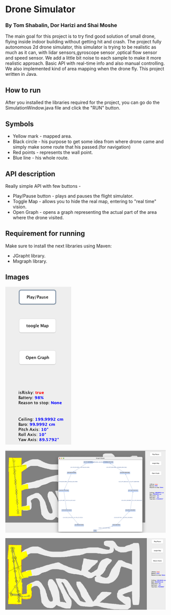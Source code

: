 # Drone Simulator

### By Tom Shabalin, Dor Harizi and Shai Moshe

The main goal for this project is to try find good solution of small drone, flying inside indoor building without getting hit and crash.
The project fully autonomous 2d drone simulator, this simulator is trying to be realistic as much as it can, with lidar sensors,gyroscope sensor ,optical flow sensor and speed sensor.
We add a little bit noise to each sample to make it more realistic approach.
Basic API with real-time info and also manual controlling.
We also implemented kind of area mapping when the drone fly.
This project written in Java.

## How to run
After you installed the libraries required for the project, you can go do the SimulationWindow.java file and click the "RUN" button.

## Symbols 
- Yellow mark - mapped area.
- Black circle - his purpose to get some idea from where drone came and simply make some route that his passed.(for navigation)
- Red points - represents the wall point.
- Blue line - his whole route.

## API description
Really simple API with few buttons -
- Play/Pause button - plays and pauses the flight simulator.
- Toggle Map - allows you to hide the real map, entering to "real time" vision.
- Open Graph - opens a graph representing the actual part of the area where the drone visited.

## Requirement for running
Make sure to install the next libraries using Maven:
- JGrapht library.
- Mxgraph library.

## Images
![](./Images/Buttons.png)

![](./Images/Map1.png)

![](./Images/Map2.png)


